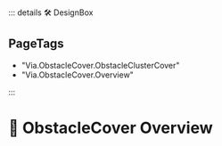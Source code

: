 ::: details 🛠 <dev>DesignBox</dev> 

<h2>PageTags</h2>

- "Via.ObstacleCover.ObstacleClusterCover"
- "Via.ObstacleCover.Overview"

:::

# 🔺 <via>ObstacleCover Overview</via>



